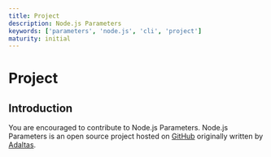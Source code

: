```yaml
---
title: Project
description: Node.js Parameters
keywords: ['parameters', 'node.js', 'cli', 'project']
maturity: initial
---
```


# Project

## Introduction

You are encouraged to contribute to Node.js Parameters. Node.js Parameters is an open source project hosted on [GitHub](https://github.com/adaltas/node-parameters) originally written by [Adaltas](http://www.adaltas.com/en/home/).
